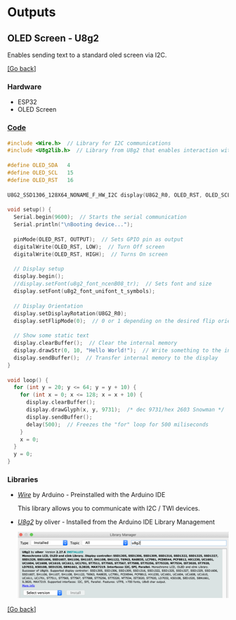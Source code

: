 # Outputs
## OLED Screen - U8g2
Enables sending text to a standard oled screen via I2C.

[[Go back]](/outputs/oled_screen)

### Hardware
- ESP32
- OLED Screen

### [Code](U8g2.ino)
```cpp
#include <Wire.h>  // Library for I2C communications
#include <U8g2lib.h>  // Library from U8g2 that enables interaction with the oled screen

#define OLED_SDA   4
#define OLED_SCL   15
#define OLED_RST   16

U8G2_SSD1306_128X64_NONAME_F_HW_I2C display(U8G2_R0, OLED_RST, OLED_SCL, OLED_SDA);  // ESP32 Thing, HW I2C with pin remapping

void setup() {
  Serial.begin(9600);  // Starts the serial communication
  Serial.println("\nBooting device...");

  pinMode(OLED_RST, OUTPUT);  // Sets GPIO pin as output
  digitalWrite(OLED_RST, LOW);  // Turn Off screen
  digitalWrite(OLED_RST, HIGH);  // Turns On screen

  // Display setup
  display.begin();
  //display.setFont(u8g2_font_ncenB08_tr);  // Sets font and size
  display.setFont(u8g2_font_unifont_t_symbols);

  // Display Orientation
  display.setDisplayRotation(U8G2_R0);
  display.setFlipMode(0);  // 0 or 1 depending on the desired flip orientation

  // Show some static text
  display.clearBuffer();  // Clear the internal memory
  display.drawStr(0, 10, "Hello World!");  // Write something to the internal memory
  display.sendBuffer();  // Transfer internal memory to the display
}

void loop() {
  for (int y = 20; y <= 64; y = y + 10) {
    for (int x = 0; x <= 128; x = x + 10) {
      display.clearBuffer();
      display.drawGlyph(x, y, 9731);  /* dec 9731/hex 2603 Snowman */
      display.sendBuffer();
      delay(500);  // Freezes the "for" loop for 500 miliseconds
    }
    x = 0;
  }
  y = 0;
}
```

### Libraries
- [_Wire_](https://www.arduino.cc/en/reference/wire) by Arduino - Preinstalled with the Arduino IDE
  
  This library allows you to communicate with I2C / TWI devices.

- [_U8g2_](https://github.com/olikraus/u8g2) by oliver - Installed from the Arduino IDE Library Management

  ![u8g2](../docs/u8g2_installation.png)

[[Go back]](/outputs/oled_screen)
